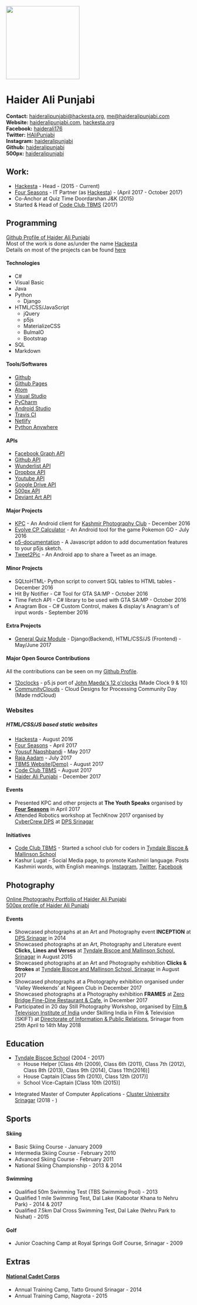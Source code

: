 <img src="https://raw.githubusercontent.com/hackesta/hackesta.org/master/assets/media/profile.png" width="200px"/>

# Haider Ali Punjabi
**Contact:** [haideralipunjabi@hackesta.org](mailto:haideralipunjabi@hackesta.org), [me@haideralipunjabi.com](mailto:me@haideralipunjabi.com)  
**Website:** [haideralipunjabi.com](http://haideralipunjabi.com), [hackesta.org](https://hackesta.org)  
**Facebook:** [haiderali176](https://facebook.com/haiderali176)  
**Twitter:** [HAliPunjabi](https://twitter.com/HAliPunjabi)  
**Instagram:** [haideralipunjabi](https://instagram.com/haideralipunjabi)  
**Github:** [haideralipunjabi](https://github.com/haideralipunjabi)  
**500px:** [haideralipunjabi](https://500px.com/haideralipunjabi)

## Work:
* [Hackesta](https://hackesta.org) - Head - (2015 - Current)
* [Four Seasons](http://fourseasonskashmir.com) - IT Partner (as [Hackesta](http://hackesta.org)) - (April 2017 - October 2017)  
* Co-Anchor at Quiz Time Doordarshan J&K (2015)
* Started & Head of [Code Club TBMS](https://github.com/codeclubtbms) (2017)

## Programming  
[Github Profile of Haider Ali Punjabi](https://github.com/haideralipunjabi)  
Most of the work is done as/under the name [Hackesta](http://hackesta.org)  
Details on most of the projects can be found [here](http://haideralipunjabi.com/projects.html)

#### Technologies
* C#
* Visual Basic
* Java
* Python
  * Django
* HTML/CSS/JavaScript  
  * jQuery
  * p5js
  * MaterializeCSS
  * BulmaIO
  * Bootstrap
* SQL  
* Markdown

#### Tools/Softwares
* [Github](https://github.com)
* [Github Pages](https://pages.github.com)
* [Atom](https://atom.io)
* [Visual Studio](https://www.visualstudio.com)
* [PyCharm](https://www.jetbrains.com/pycharm/)
* [Android Studio](https://developer.android.com/studio/)
* [Travis CI](https://travis-ci.org)
* [Netlify](https://netlify.com)  
* [Python Anywhere](https://www.pythonanywhere.com/)

#### APIs
* [Facebook Graph API](https://developers.facebook.com/docs/graph-api/)
* [Github API](https://developer.github.com)
* [Wunderlist API](https://developer.wunderlist.com/)
* [Dropbox API](https://www.dropbox.com/developers)
* [Youtube API](https://developers.google.com/youtube/)
* [Google Drive API](https://developers.google.com/drive/)
* [500px API](https://github.com/500px/api-documentation)
* [Deviant Art API](https://www.deviantart.com/developers/)

#### Major Projects
* [KPC](https://play.google.com/store/apps/details?id=org.hackesta.kpcexplorer) - An Android client for [Kashmir Photography Club](http://kashmirphotographyclub.com) - December 2016
* [Evolve CP Calculator](https://play.google.com/store/apps/details?id=com.hackesta.pokegocal) - An Android tool for the game Pokemon GO - July 2016  
* [p5-documentation](https://github.com/HackeSta/p5-documentation) -  A Javascript addon to add documentation features to your p5js sketch.  
* [Tweet2Pic](https://play.google.com/store/apps/details?id=org.hackesta.tweet2pic) - An Android app to share a Tweet as an image.

#### Minor Projects
* SQLtoHTML- Python script to convert SQL tables to HTML tables - December 2016
* Hit By Notifier - C# Tool for GTA SA:MP - October 2016
* Time Fetch API - C# library to be used with GTA SA:MP - October 2016
* Anagram Box - C# Custom Control, makes & display's Anagram's of input words - September 2016


#### Extra Projects
* [General Quiz Module](https://github.com/areebbeigh/django_quiz) - Django(Backend), HTML/CSS/JS (Frontend) - May/June 2017  

#### Major Open Source Contributions
All the contributions can be seen on my [Github Profile](https://github.com/haideralipunjabi).  
* [12oclocks](https://github.com/CodingTrain/12oclocks) - p5.js port of [John Maeda's 12 o'clocks](https://maedastudio.com/2004/rbooks2k/twelve.html) (Made Clock 9 & 10)
* [CommunityClouds](https://github.com/CodingTrain/CommunityClouds) -  Cloud Designs for Processing Community Day (Made rndCloud)


### Websites
##### HTML/CSS/JS based static websites  

* [Hackesta](https://hackesta.org) - August 2016
* [Four Seasons](http://fourseasonskashmir.com) - April 2017
* [Yousuf Naqshbandi](http://yousufnaqshbandi.com) - May 2017  
* [Raja Aadam](http://rajaaadam.com) - July 2017
* [TBMS Website(Demo)](https://tbms.hackesta.org) - August 2017
* [Code Club TBMS](https://codeclub.hackesta.org) - August 2017
* [Haider Ali Punjabi](https://haideralipunjabi.com) - December 2017


#### Events
* Presented KPC and other projects at **The Youth Speaks** organised by [**Four Seasons**](http://fourseasonskashmir.com) in April 2017
* Attended Robotics workshop at TechKnow 2017 organised by [CyberCrew DPS](http://cybercrew.dpssrinagar.com) at [DPS Srinagar](http://dpssrinagar.com)

#### Initiatives
* [Code Club TBMS](https://codeclub.hackesta.org) - Started a school club for coders in [Tyndale Biscoe & Mallinson School](https://tbmes.org)  
* Kashur Lugat - Social Media page, to promote Kashmiri language. Posts Kashmiri words, with English meanings. [Instagram](https://instagram.com/kashurlugat), [Twitter](https://twitter.com/KashurLugat), [Facebook](https://facebook.com/KashurLugat)  

## Photography
[Online Photography Portfolio of Haider Ali Punjabi](http://haideralipunjabi.com/photography)  
[500px profile of Haider Ali Punjabi](https://500px.com/haideralipunjabi)  


#### Events
* Showcased photographs at an Art and Photography event **INCEPTION** at [DPS Srinagar](http://www.dpssrinagar.com/) in 2014
* Showcased photographs at an Art, Photography and Literature event **Clicks, Lines and Verses** at [Tyndale Biscoe and Mallinson School, Srinagar](http://tbmes.org/) in August 2015
* Showcased photographs at an Art and Photography exhibition **Clicks & Strokes** at [Tyndale Biscoe and Mallinson School, Srinagar](http://tbmes.org/) in August 2017
* Showcased photographs at a Photography exhibition organised under 'Valley Weekends' at Nigeen Club in December 2017
* Showcased photographs at a Photography exhibition **FRAMES** at [Zero Bridge Fine-Dine Restaurant & Cafe](https://facebook.com/ZeroBridgeFineDine), in December 2017  
* Participated in 20 day Still Photography Workshop, organised by [Film & Television Institute of India](https://ftiindia.com) under Skilling India in Film & Television (SKIFT) at [Directorate of Information & Public Relations](http://www.jkdirinf.in/), Srinagar from 25th April to 14th May 2018  

## Education
- [Tyndale Biscoe School](https://tbmes.org/) (2004 - 2017)    
    - House Helper [Class 4th (2009), Class 6th (2011), Class 7th (2012), Class 8th (2013), Class 9th (2014), Class 11th(2016)]  
    - House Captain [Class 5th (2010), Class 12th (2017)]
    - School Vice-Captain [Class 10th (2015)]
* Integrated Master of Computer Applications - [Cluster University Srinagar](http://www.cusrinagar.edu.in/) (2018 - )

## Sports

#### Skiing
* Basic Skiing Course - January 2009
* Intermedia Skiing Course - February 2010
* Advanced Skiing Course - February 2011
* National Skiing Championship - 2013 & 2014  


#### Swimming
* Qualified 50m Swimming Test (TBS Swimming Pool) - 2013
* Qualified 1 mile Swimming Test, Dal Lake (Kabootar Khana to Nehru Park) - 2014 & 2017
* Qualified 7.5km Dal Cross Swimming Test, Dal Lake (Nehru Park to Nishat) - 2015  


#### Golf
* Junior Coaching Camp at Royal Springs Golf Course, Srinagar - 2009


## Extras
#### [National Cadet Corps](http://nccindia.nic.in/en)
* Annual Training Camp, Tatto Ground Srinagar - 2014
* Annual Training Camp, Nagrota - 2015
